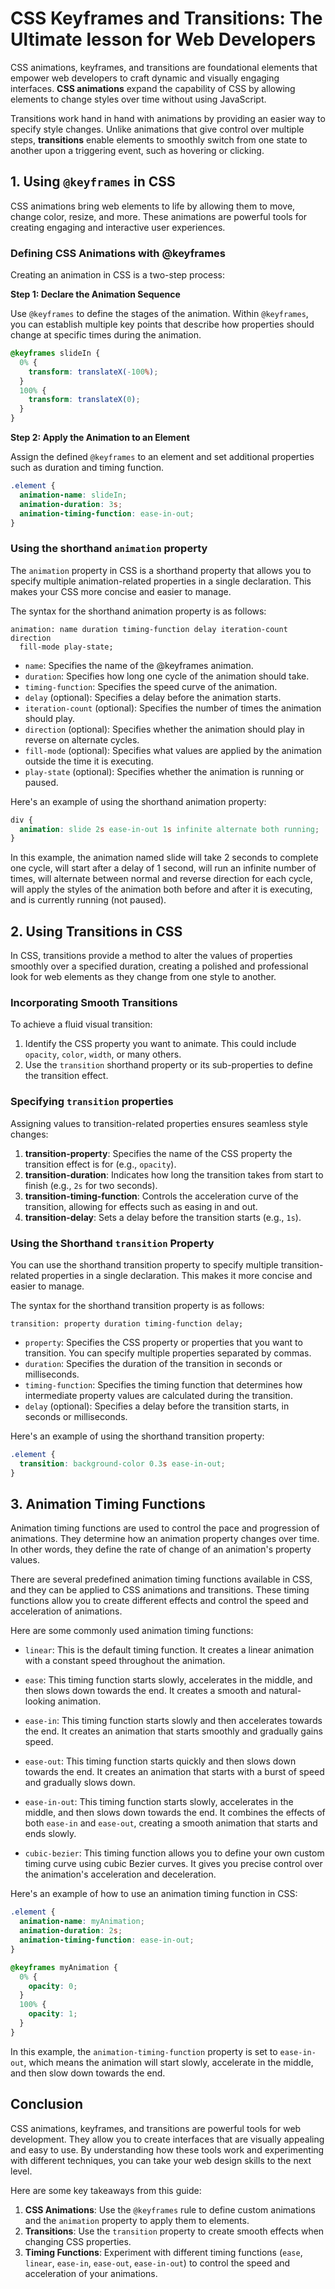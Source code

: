 # CSS Keyframes and Transitions: The Ultimate lesson for Web Developers

CSS animations, keyframes, and transitions are foundational elements that empower web developers to craft dynamic and visually engaging interfaces. **CSS animations** expand the capability of CSS by allowing elements to change styles over time without using JavaScript.

Transitions work hand in hand with animations by providing an easier way to specify style changes. Unlike animations that give control over multiple steps, **transitions** enable elements to smoothly switch from one state to another upon a triggering event, such as hovering or clicking.

## 1. Using `@keyframes` in CSS

CSS animations bring web elements to life by allowing them to move, change color, resize, and more. These animations are powerful tools for creating engaging and interactive user experiences.

### Defining CSS Animations with @keyframes

Creating an animation in CSS is a two-step process:

**Step 1: Declare the Animation Sequence**

Use `@keyframes` to define the stages of the animation. Within `@keyframes`, you can establish multiple key points that describe how properties should change at specific times during the animation.

```css
@keyframes slideIn {
  0% {
    transform: translateX(-100%);
  }
  100% {
    transform: translateX(0);
  }
}
```

**Step 2: Apply the Animation to an Element**

Assign the defined `@keyframes` to an element and set additional properties such as duration and timing function.

```css
.element {
  animation-name: slideIn;
  animation-duration: 3s;
  animation-timing-function: ease-in-out;
}
```

### Using the shorthand `animation` property

The `animation` property in CSS is a shorthand property that allows you to specify multiple animation-related properties in a single declaration. This makes your CSS more concise and easier to manage.

The syntax for the shorthand animation property is as follows:

```
animation: name duration timing-function delay iteration-count direction
  fill-mode play-state;
```

- `name`: Specifies the name of the @keyframes animation.
- `duration`: Specifies how long one cycle of the animation should take.
- `timing-function`: Specifies the speed curve of the animation.
- `delay` (optional): Specifies a delay before the animation starts.
- `iteration-count` (optional): Specifies the number of times the animation should play.
- `direction` (optional): Specifies whether the animation should play in reverse on alternate cycles.
- `fill-mode` (optional): Specifies what values are applied by the animation outside the time it is executing.
- `play-state` (optional): Specifies whether the animation is running or paused.

Here's an example of using the shorthand animation property:

```css
div {
  animation: slide 2s ease-in-out 1s infinite alternate both running;
}
```

In this example, the animation named slide will take 2 seconds to complete one cycle, will start after a delay of 1 second, will run an infinite number of times, will alternate between normal and reverse direction for each cycle, will apply the styles of the animation both before and after it is executing, and is currently running (not paused).

## 2. Using Transitions in CSS

In CSS, transitions provide a method to alter the values of properties smoothly over a specified duration, creating a polished and professional look for web elements as they change from one style to another.

### Incorporating Smooth Transitions

To achieve a fluid visual transition:

1.  Identify the CSS property you want to animate. This could include `opacity`, `color`, `width`, or many others.
2.  Use the `transition` shorthand property or its sub-properties to define the transition effect.

### Specifying `transition` properties

Assigning values to transition-related properties ensures seamless style changes:

1.  **transition-property**: Specifies the name of the CSS property the transition effect is for (e.g., `opacity`).
2.  **transition-duration**: Indicates how long the transition takes from start to finish (e.g., `2s` for two seconds).
3.  **transition-timing-function**: Controls the acceleration curve of the transition, allowing for effects such as easing in and out.
4.  **transition-delay**: Sets a delay before the transition starts (e.g., `1s`).

### Using the Shorthand `transition` Property

You can use the shorthand transition property to specify multiple transition-related properties in a single declaration. This makes it more concise and easier to manage.

The syntax for the shorthand transition property is as follows:

```
transition: property duration timing-function delay;
```

- `property`: Specifies the CSS property or properties that you want to transition. You can specify multiple properties separated by commas.
- `duration`: Specifies the duration of the transition in seconds or milliseconds.
- `timing-function`: Specifies the timing function that determines how intermediate property values are calculated during the transition.
- `delay` (optional): Specifies a delay before the transition starts, in seconds or milliseconds.

Here's an example of using the shorthand transition property:

```css
.element {
  transition: background-color 0.3s ease-in-out;
}
```

## 3. Animation Timing Functions

Animation timing functions are used to control the pace and progression of animations. They determine how an animation property changes over time. In other words, they define the rate of change of an animation's property values.

There are several predefined animation timing functions available in CSS, and they can be applied to CSS animations and transitions. These timing functions allow you to create different effects and control the speed and acceleration of animations.

Here are some commonly used animation timing functions:

- `linear`: This is the default timing function. It creates a linear animation with a constant speed throughout the animation.

- `ease`: This timing function starts slowly, accelerates in the middle, and then slows down towards the end. It creates a smooth and natural-looking animation.

- `ease-in`: This timing function starts slowly and then accelerates towards the end. It creates an animation that starts smoothly and gradually gains speed.

- `ease-out`: This timing function starts quickly and then slows down towards the end. It creates an animation that starts with a burst of speed and gradually slows down.

- `ease-in-out`: This timing function starts slowly, accelerates in the middle, and then slows down towards the end. It combines the effects of both `ease-in` and `ease-out`, creating a smooth animation that starts and ends slowly.

- `cubic-bezier`: This timing function allows you to define your own custom timing curve using cubic Bezier curves. It gives you precise control over the animation's acceleration and deceleration.

Here's an example of how to use an animation timing function in CSS:

```css
.element {
  animation-name: myAnimation;
  animation-duration: 2s;
  animation-timing-function: ease-in-out;
}

@keyframes myAnimation {
  0% {
    opacity: 0;
  }
  100% {
    opacity: 1;
  }
}
```

In this example, the `animation-timing-function` property is set to `ease-in-out`, which means the animation will start slowly, accelerate in the middle, and then slow down towards the end.

## Conclusion

CSS animations, keyframes, and transitions are powerful tools for web development. They allow you to create interfaces that are visually appealing and easy to use. By understanding how these tools work and experimenting with different techniques, you can take your web design skills to the next level.

Here are some key takeaways from this guide:

1.  **CSS Animations**: Use the `@keyframes` rule to define custom animations and the `animation` property to apply them to elements.
2.  **Transitions**: Use the `transition` property to create smooth effects when changing CSS properties.
3.  **Timing Functions**: Experiment with different timing functions (`ease`, `linear`, `ease-in`, `ease-out`, `ease-in-out`) to control the speed and acceleration of your animations.
